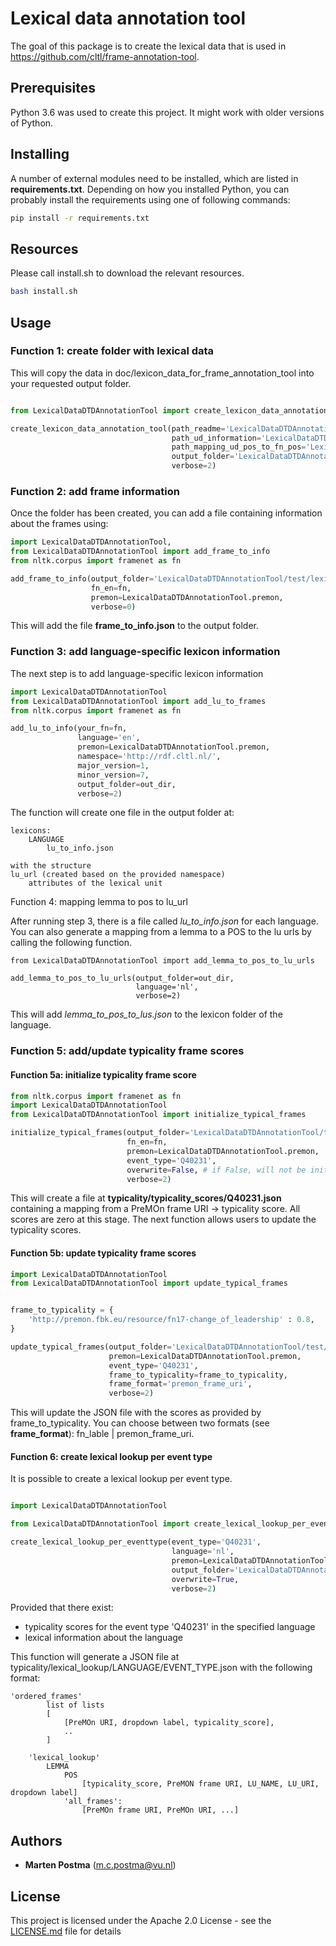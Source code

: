 # Lexical data annotation tool

The goal of this package is to create the lexical data that is used in https://github.com/cltl/frame-annotation-tool.

## Prerequisites
Python 3.6 was used to create this project. It might work with older versions of Python.

## Installing
A number of external modules need to be installed, which are listed in **requirements.txt**.
Depending on how you installed Python, you can probably install the requirements using one of following commands:
```bash
pip install -r requirements.txt
```

## Resources
Please call install.sh to download the relevant resources.
```bash
bash install.sh
```

## Usage

### Function 1: create folder with lexical data

This will copy the data in doc/lexicon_data_for_frame_annotation_tool
into your requested output folder.

```python 

from LexicalDataDTDAnnotationTool import create_lexicon_data_annotation_tool

create_lexicon_data_annotation_tool(path_readme='LexicalDataDTDAnnotationTool/doc/lexicon_data_for_frame_annotation_tool/README.md',
                                    path_ud_information='LexicalDataDTDAnnotationTool/doc/lexicon_data_for_frame_annotation_tool/part_of_speech_ud_info.json',
                                    path_mapping_ud_pos_to_fn_pos='LexicalDataDTDAnnotationTool/doc/lexicon_data_for_frame_annotation_tool/ud_pos_to_fn_pos.json',
                                    output_folder='LexicalDataDTDAnnotationTool/test/lexicon_data_for_frame_annotation_tool',
                                    verbose=2)
```

### Function 2: add frame information
Once the folder has been created, you can add a file containing information about the frames
using:

```python 
import LexicalDataDTDAnnotationTool,
from LexicalDataDTDAnnotationTool import add_frame_to_info
from nltk.corpus import framenet as fn

add_frame_to_info(output_folder='LexicalDataDTDAnnotationTool/test/lexicon_data_for_frame_annotation_tool',
                  fn_en=fn,
                  premon=LexicalDataDTDAnnotationTool.premon,
                  verbose=0)
```
This will add the file **frame_to_info.json** to the output folder.

### Function 3: add language-specific lexicon information
The next step is to add language-specific lexicon information

```python
import LexicalDataDTDAnnotationTool
from LexicalDataDTDAnnotationTool import add_lu_to_frames
from nltk.corpus import framenet as fn

add_lu_to_info(your_fn=fn,
               language='en',
               premon=LexicalDataDTDAnnotationTool.premon,
               namespace='http://rdf.cltl.nl/',
               major_version=1,
               minor_version=7,
               output_folder=out_dir,
               verbose=2)
```
The function will create one file in the output folder at:
```
lexicons:
    LANGUAGE
        lu_to_info.json

with the structure
lu_url (created based on the provided namespace)
    attributes of the lexical unit
 ```

Function 4: mapping lemma to pos to lu_url

After running step 3, there is a file called *lu_to_info.json*
for each language. 
You can also generate a mapping from a lemma to a POS to the lu urls by calling the following function.
```
from LexicalDataDTDAnnotationTool import add_lemma_to_pos_to_lu_urls

add_lemma_to_pos_to_lu_urls(output_folder=out_dir,
                            language='nl',
                            verbose=2)
```

This will add *lemma_to_pos_to_lus.json* to the lexicon folder of the language.

### Function 5: add/update typicality frame scores

#### Function 5a: initialize typicality frame score

```python
from nltk.corpus import framenet as fn
import LexicalDataDTDAnnotationTool
from LexicalDataDTDAnnotationTool import initialize_typical_frames

initialize_typical_frames(output_folder='LexicalDataDTDAnnotationTool/test/lexicon_data_for_frame_annotation_tool',
                          fn_en=fn,
                          premon=LexicalDataDTDAnnotationTool.premon,
                          event_type='Q40231',
                          overwrite=False, # if False, will not be initialized if the file exists
                          verbose=2)
```
This will create a file at **typicality/typicality_scores/Q40231.json** containing a mapping from a PreMOn frame URI -> typicality score.
All scores are zero at this stage. The next function allows users to update the typicality scores.

#### Function 5b: update typicality frame scores

```python
import LexicalDataDTDAnnotationTool
from LexicalDataDTDAnnotationTool import update_typical_frames


frame_to_typicality = {
    'http://premon.fbk.eu/resource/fn17-change_of_leadership' : 0.8,
}

update_typical_frames(output_folder='LexicalDataDTDAnnotationTool/test/lexicon_data_for_frame_annotation_tool',
                      premon=LexicalDataDTDAnnotationTool.premon,
                      event_type='Q40231',
                      frame_to_typicality=frame_to_typicality,
                      frame_format='premon_frame_uri',
                      verbose=2)
```

This will update the JSON file with the scores as provided by frame_to_typicality.
You can choose between two formats (see **frame_format**): fn_lable | premon_frame_uri.

#### Function 6: create lexical lookup per event type

It is possible to create a lexical lookup per event type.

```python

import LexicalDataDTDAnnotationTool

from LexicalDataDTDAnnotationTool import create_lexical_lookup_per_eventtype

create_lexical_lookup_per_eventtype(event_type='Q40231',
                                    language='nl',
                                    premon=LexicalDataDTDAnnotationTool.premon,
                                    output_folder='LexicalDataDTDAnnotationTool/test/lexicon_data_for_frame_annotation_tool',
                                    overwrite=True,
                                    verbose=2)

```

Provided that there exist:
* typicality scores for the event type 'Q40231' in the specified language
* lexical information about the language

This function will generate a JSON file at typicality/lexical_lookup/LANGUAGE/EVENT_TYPE.json with the following format:
```
'ordered_frames'
        list of lists
        [
            [PreMOn URI, dropdown label, typicality_score],
            ..
        ]

    'lexical_lookup'
        LEMMA
            POS
                [typicality_score, PreMON frame URI, LU_NAME, LU_URI, dropdown label]
            'all_frames':
                [PreMOn frame URI, PreMOn URI, ...]
```

## Authors
* **Marten Postma** (m.c.postma@vu.nl)

## License
This project is licensed under the Apache 2.0 License - see the [LICENSE.md](LICENSE.md) file for details
